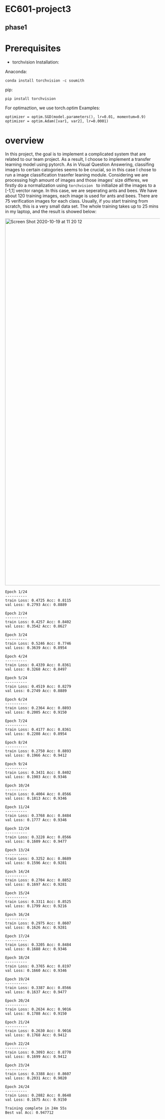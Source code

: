 # EC601-project3

## phase1

# Prerequisites
- torchvision
Installation:

Anaconda:
``` 
conda install torchvision -c soumith 
```
pip:
```
pip install torchvision
```
For optimaztion, we use torch.optim
Examples:
```
optimizer = optim.SGD(model.parameters(), lr=0.01, momentum=0.9)
optimizer = optim.Adam([var1, var2], lr=0.0001)
```
# overview
In this project, the goal is to implement a complicated system that are related to our team project. As a result, I choose to implement a transfer learning model using pytorch. As in Visual Question Answering, classifing images to certain catogories seems to be crucial, so in this case I chose to run a image classification trasnfer leaning module. Considering we are processing high amount of images and those images' size differes, we firstly do a normalization using  `torchvision ` to initialize all the images to a [-1,1] verctor range. In this case, we are seperating ants and bees. We have about 120 training images, each image is used for ants and bees. There are 75 verification images for each class. Usually, if you start training from scratch, this is a very small data set.
The whole training takes up to 25 mins in my laptop, and the result is showed below:


<img width="1194" alt="Screen Shot 2020-10-19 at 11 20 12" src="https://user-images.githubusercontent.com/52185318/96471672-950d3180-11fd-11eb-86dd-4da47c4ca571.png">



```
Epoch 1/24
----------
train Loss: 0.4725 Acc: 0.8115
val Loss: 0.2793 Acc: 0.8889

Epoch 2/24
----------
train Loss: 0.4257 Acc: 0.8402
val Loss: 0.3542 Acc: 0.8627

Epoch 3/24
----------
train Loss: 0.5246 Acc: 0.7746
val Loss: 0.3639 Acc: 0.8954

Epoch 4/24
----------
train Loss: 0.4339 Acc: 0.8361
val Loss: 0.3268 Acc: 0.8497

Epoch 5/24
----------
train Loss: 0.4519 Acc: 0.8279
val Loss: 0.2749 Acc: 0.8889

Epoch 6/24
----------
train Loss: 0.2364 Acc: 0.8893
val Loss: 0.2005 Acc: 0.9150

Epoch 7/24
----------
train Loss: 0.4177 Acc: 0.8361
val Loss: 0.2208 Acc: 0.8954

Epoch 8/24
----------
train Loss: 0.2750 Acc: 0.8893
val Loss: 0.1966 Acc: 0.9412

Epoch 9/24
----------
train Loss: 0.3431 Acc: 0.8402
val Loss: 0.1903 Acc: 0.9346

Epoch 10/24
----------
train Loss: 0.4004 Acc: 0.8566
val Loss: 0.1813 Acc: 0.9346

Epoch 11/24
----------
train Loss: 0.3768 Acc: 0.8484
val Loss: 0.1777 Acc: 0.9346

Epoch 12/24
----------
train Loss: 0.3228 Acc: 0.8566
val Loss: 0.1609 Acc: 0.9477

Epoch 13/24
----------
train Loss: 0.3252 Acc: 0.8689
val Loss: 0.1596 Acc: 0.9281

Epoch 14/24
----------
train Loss: 0.2704 Acc: 0.8852
val Loss: 0.1697 Acc: 0.9281

Epoch 15/24
----------
train Loss: 0.3311 Acc: 0.8525
val Loss: 0.1799 Acc: 0.9216

Epoch 16/24
----------
train Loss: 0.2975 Acc: 0.8607
val Loss: 0.1626 Acc: 0.9281

Epoch 17/24
----------
train Loss: 0.3205 Acc: 0.8484
val Loss: 0.1688 Acc: 0.9346

Epoch 18/24
----------
train Loss: 0.3765 Acc: 0.8197
val Loss: 0.1660 Acc: 0.9346

Epoch 19/24
----------
train Loss: 0.3387 Acc: 0.8566
val Loss: 0.1637 Acc: 0.9477

Epoch 20/24
----------
train Loss: 0.2634 Acc: 0.9016
val Loss: 0.1788 Acc: 0.9150

Epoch 21/24
----------
train Loss: 0.2630 Acc: 0.9016
val Loss: 0.1768 Acc: 0.9412

Epoch 22/24
----------
train Loss: 0.3093 Acc: 0.8770
val Loss: 0.1699 Acc: 0.9412

Epoch 23/24
----------
train Loss: 0.3388 Acc: 0.8607
val Loss: 0.2031 Acc: 0.9020

Epoch 24/24
----------
train Loss: 0.2882 Acc: 0.8648
val Loss: 0.1675 Acc: 0.9150

Training complete in 24m 55s
Best val Acc: 0.947712
```

